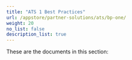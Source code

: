 ```yaml
---
title: "ATS 1 Best Practices"
url: /appstore/partner-solutions/ats/bp-one/
weight: 20
no_list: false
description_list: true
---
```


These are the documents in this section:
